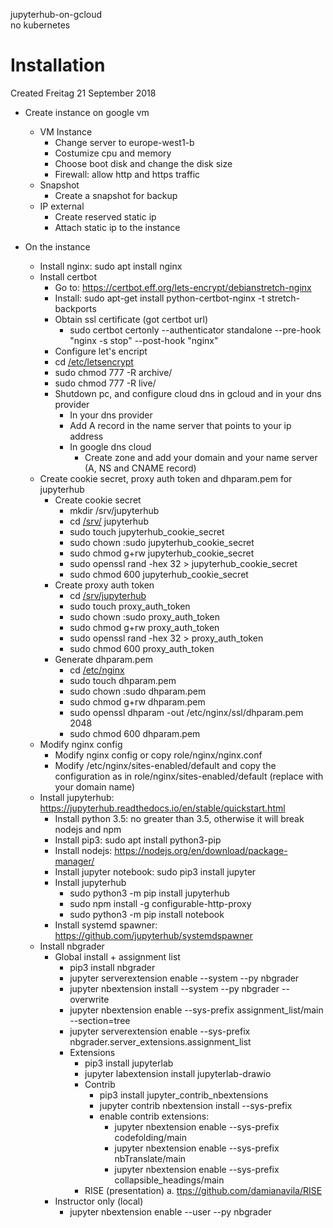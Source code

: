 jupyterhub-on-gcloud <br>
no kubernetes

Installation
============
Created Freitag 21 September 2018


* Create instance on google vm
  * VM Instance
    * Change server to europe-west1-b
    * Costumize cpu and memory
    * Choose boot disk and change the disk size
    * Firewall: allow http and https traffic
  * Snapshot
    * Create a snapshot for backup
  * IP external
    * Create reserved static ip
    * Attach static ip to the instance

* On the instance
  * Install nginx: sudo apt install nginx
  * Install certbot
    * Go to: <https://certbot.eff.org/lets-encrypt/debianstretch-nginx>
    * Install: sudo apt-get install python-certbot-nginx -t stretch-backports
    * Obtain ssl certificate (got certbot url)
        * sudo certbot certonly --authenticator standalone --pre-hook "nginx -s stop" --post-hook "nginx"
	* Configure let's encript
	* cd [/etc/letsencrypt](file:///etc/letsencrypt)
	* sudo chmod 777 -R archive/
	* sudo chmod 777 -R live/
    * Shutdown pc, and configure cloud dns in gcloud and in your dns provider
      * In your dns provider
      * Add A record in the name server that points to your ip address
      * In google dns cloud
        * Create zone and add your domain and your name server (A, NS and CNAME record)
  * Create cookie secret, proxy auth token and dhparam.pem for jupyterhub 
    * Create cookie secret
		* mkdir /srv/jupyterhub
		* cd [/srv/](file:///srv) jupyterhub
		* sudo touch jupyterhub_cookie_secret
		* sudo chown :sudo jupyterhub_cookie_secret
		* sudo chmod g+rw jupyterhub_cookie_secret
		* sudo openssl rand -hex 32 > jupyterhub_cookie_secret
		* sudo chmod 600 jupyterhub_cookie_secret
    * Create proxy auth token
		* cd [/srv/jupyterhub](file:///srv/jupyterhub)
		* sudo touch proxy_auth_token
		* sudo chown :sudo proxy_auth_token
		* sudo chmod g+rw proxy_auth_token
		* sudo openssl rand -hex 32 > proxy_auth_token
		* sudo chmod 600 proxy_auth_token
    * Generate dhparam.pem 
		* cd [/etc/nginx](file:///etc/nginx)
		* sudo touch dhparam.pem
		* sudo chown :sudo dhparam.pem
		* sudo chmod g+rw dhparam.pem
		* sudo openssl dhparam -out /etc/nginx/ssl/dhparam.pem 2048
		* sudo chmod 600 dhparam.pem
  * Modify nginx config
    * Modify nginx config or copy role/nginx/nginx.conf
    * Modify /etc/nginx/sites-enabled/default and copy the configuration as in role/nginx/sites-enabled/default (replace with your domain name)
  * Install jupyterhub: <https://jupyterhub.readthedocs.io/en/stable/quickstart.html>
    * Install python 3.5: no greater than 3.5, otherwise it will break nodejs and npm
    * Install pip3: sudo apt install python3-pip
    * Install nodejs: <https://nodejs.org/en/download/package-manager/>
    * Install jupyter notebook: sudo pip3 install jupyter
    * Install jupyterhub
		* sudo python3 -m pip install jupyterhub
		* sudo npm install -g configurable-http-proxy
		* sudo python3 -m pip install notebook
    * Install systemd spawner: <https://github.com/jupyterhub/systemdspawner>
  * Install nbgrader
	* Global install  + assignment list
		* pip3 install nbgrader
		* jupyter serverextension enable --system --py nbgrader
		* jupyter nbextension install --system --py nbgrader --overwrite
		* jupyter nbextension enable --sys-prefix assignment_list/main --section=tree
		* jupyter serverextension enable --sys-prefix nbgrader.server_extensions.assignment_list
		* Extensions
			* pip3 install jupyterlab
			* jupyter labextension install jupyterlab-drawio
			* Contrib
				* pip3 install jupyter_contrib_nbextensions
				* jupyter contrib nbextension install --sys-prefix
				* enable contrib extensions:
					* jupyter nbextension enable --sys-prefix codefolding/main
					* jupyter nbextension enable --sys-prefix nbTranslate/main 
					* jupyter nbextension enable --sys-prefix collapsible_headings/main
			* RISE (presentation)
				a. <ttps://github.com/damianavila/RISE>
	* Instructor only (local)
		* jupyter nbextension enable --user --py nbgrader


